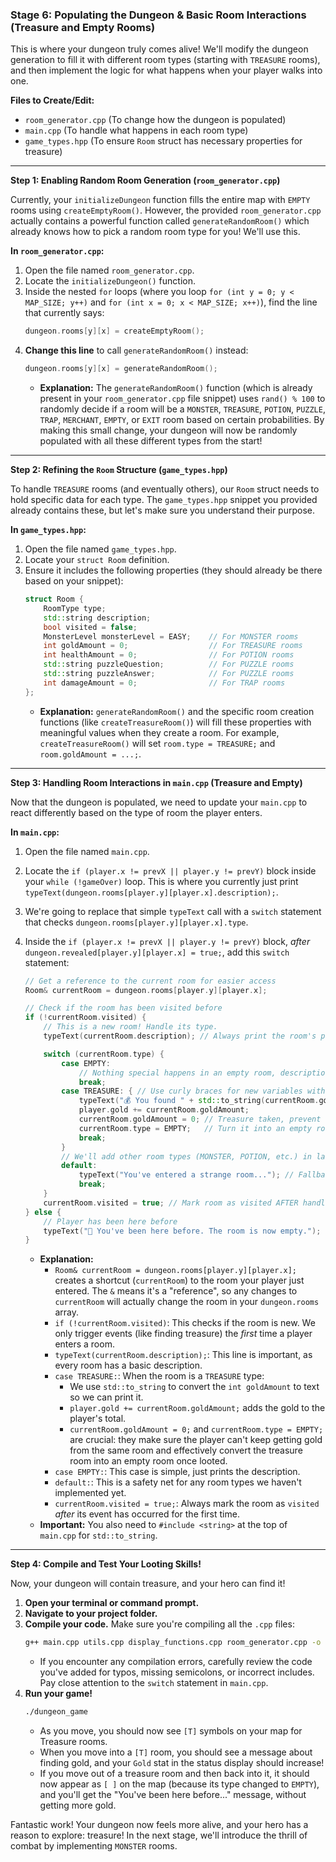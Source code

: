 ### Stage 6: Populating the Dungeon & Basic Room Interactions (Treasure and Empty Rooms)

This is where your dungeon truly comes alive! We'll modify the dungeon generation to fill it with different room types (starting with `TREASURE` rooms), and then implement the logic for what happens when your player walks into one.

**Files to Create/Edit:**

* `room_generator.cpp` (To change how the dungeon is populated)
* `main.cpp` (To handle what happens in each room type)
* `game_types.hpp` (To ensure `Room` struct has necessary properties for treasure)

---

**Step 1: Enabling Random Room Generation (`room_generator.cpp`)**

Currently, your `initializeDungeon` function fills the entire map with `EMPTY` rooms using `createEmptyRoom()`. However, the provided `room_generator.cpp` actually contains a powerful function called `generateRandomRoom()` which already knows how to pick a random room type for you! We'll use this.

**In `room_generator.cpp`:**

1.  Open the file named `room_generator.cpp`.
2.  Locate the `initializeDungeon()` function.
3.  Inside the nested `for` loops (where you loop `for (int y = 0; y < MAP_SIZE; y++)` and `for (int x = 0; x < MAP_SIZE; x++)`), find the line that currently says:
    ```cpp
    dungeon.rooms[y][x] = createEmptyRoom();
    ```
4.  **Change this line** to call `generateRandomRoom()` instead:
    ```cpp
    dungeon.rooms[y][x] = generateRandomRoom();
    ```
    * **Explanation:** The `generateRandomRoom()` function (which is already present in your `room_generator.cpp` file snippet) uses `rand() % 100` to randomly decide if a room will be a `MONSTER`, `TREASURE`, `POTION`, `PUZZLE`, `TRAP`, `MERCHANT`, `EMPTY`, or `EXIT` room based on certain probabilities. By making this small change, your dungeon will now be randomly populated with all these different types from the start!

---

**Step 2: Refining the `Room` Structure (`game_types.hpp`)**

To handle `TREASURE` rooms (and eventually others), our `Room` struct needs to hold specific data for each type. The `game_types.hpp` snippet you provided already contains these, but let's make sure you understand their purpose.

**In `game_types.hpp`:**

1.  Open the file named `game_types.hpp`.
2.  Locate your `struct Room` definition.
3.  Ensure it includes the following properties (they should already be there based on your snippet):
    ```cpp
    struct Room {
        RoomType type;
        std::string description;
        bool visited = false;
        MonsterLevel monsterLevel = EASY;    // For MONSTER rooms
        int goldAmount = 0;                  // For TREASURE rooms
        int healthAmount = 0;                // For POTION rooms
        std::string puzzleQuestion;          // For PUZZLE rooms
        std::string puzzleAnswer;            // For PUZZLE rooms
        int damageAmount = 0;                // For TRAP rooms
    };
    ```
    * **Explanation:** `generateRandomRoom()` and the specific room creation functions (like `createTreasureRoom()`) will fill these properties with meaningful values when they create a room. For example, `createTreasureRoom()` will set `room.type = TREASURE;` and `room.goldAmount = ...;`.

---

**Step 3: Handling Room Interactions in `main.cpp` (Treasure and Empty)**

Now that the dungeon is populated, we need to update your `main.cpp` to react differently based on the type of room the player enters.

**In `main.cpp`:**

1.  Open the file named `main.cpp`.
2.  Locate the `if (player.x != prevX || player.y != prevY)` block inside your `while (!gameOver)` loop. This is where you currently just print `typeText(dungeon.rooms[player.y][player.x].description);`.
3.  We're going to replace that simple `typeText` call with a `switch` statement that checks `dungeon.rooms[player.y][player.x].type`.
4.  Inside the `if (player.x != prevX || player.y != prevY)` block, *after* `dungeon.revealed[player.y][player.x] = true;`, add this `switch` statement:

    ```cpp
    // Get a reference to the current room for easier access
    Room& currentRoom = dungeon.rooms[player.y][player.x];

    // Check if the room has been visited before
    if (!currentRoom.visited) {
        // This is a new room! Handle its type.
        typeText(currentRoom.description); // Always print the room's primary description

        switch (currentRoom.type) {
            case EMPTY:
                // Nothing special happens in an empty room, description is enough
                break;
            case TREASURE: { // Use curly braces for new variables within a case
                typeText("💰 You found " + std::to_string(currentRoom.goldAmount) + " gold!");
                player.gold += currentRoom.goldAmount;
                currentRoom.goldAmount = 0; // Treasure taken, prevent re-collection
                currentRoom.type = EMPTY;   // Turn it into an empty room after collection
                break;
            }
            // We'll add other room types (MONSTER, POTION, etc.) in later stages
            default:
                typeText("You've entered a strange room..."); // Fallback for types not yet handled
                break;
        }
        currentRoom.visited = true; // Mark room as visited AFTER handling its event
    } else {
        // Player has been here before
        typeText("🔄 You've been here before. The room is now empty.");
    }
    ```
    * **Explanation:**
        * `Room& currentRoom = dungeon.rooms[player.y][player.x];` creates a shortcut (`currentRoom`) to the room your player just entered. The `&` means it's a "reference", so any changes to `currentRoom` will actually change the room in your `dungeon.rooms` array.
        * `if (!currentRoom.visited)`: This checks if the room is new. We only trigger events (like finding treasure) the *first* time a player enters a room.
        * `typeText(currentRoom.description);`: This line is important, as every room has a basic description.
        * `case TREASURE:`: When the room is a `TREASURE` type:
            * We use `std::to_string` to convert the `int goldAmount` to text so we can print it.
            * `player.gold += currentRoom.goldAmount;` adds the gold to the player's total.
            * `currentRoom.goldAmount = 0;` and `currentRoom.type = EMPTY;` are crucial: they make sure the player can't keep getting gold from the same room and effectively convert the treasure room into an empty room once looted.
        * `case EMPTY:`: This case is simple, just prints the description.
        * `default:`: This is a safety net for any room types we haven't implemented yet.
        * `currentRoom.visited = true;`: Always mark the room as `visited` *after* its event has occurred for the first time.
    * **Important:** You also need to `#include <string>` at the top of `main.cpp` for `std::to_string`.

---

**Step 4: Compile and Test Your Looting Skills!**

Now, your dungeon will contain treasure, and your hero can find it!

1.  **Open your terminal or command prompt.**
2.  **Navigate to your project folder.**
3.  **Compile your code.** Make sure you're compiling all the `.cpp` files:
    ```bash
    g++ main.cpp utils.cpp display_functions.cpp room_generator.cpp -o dungeon_game
    ```
    * If you encounter any compilation errors, carefully review the code you've added for typos, missing semicolons, or incorrect includes. Pay close attention to the `switch` statement in `main.cpp`.
4.  **Run your game!**
    ```bash
    ./dungeon_game
    ```
    * As you move, you should now see `[T]` symbols on your map for Treasure rooms.
    * When you move into a `[T]` room, you should see a message about finding gold, and your `Gold` stat in the status display should increase!
    * If you move out of a treasure room and then back into it, it should now appear as `[ ]` on the map (because its type changed to `EMPTY`), and you'll get the "You've been here before..." message, without getting more gold.

Fantastic work! Your dungeon now feels more alive, and your hero has a reason to explore: treasure! In the next stage, we'll introduce the thrill of combat by implementing `MONSTER` rooms.